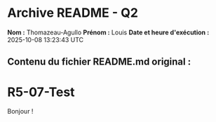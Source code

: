 # Archive README - Q2
**Nom :** Thomazeau-Agullo
**Prénom :** Louis
**Date et heure d'exécution :** 2025-10-08 13:23:43 UTC
## Contenu du fichier README.md original :
# R5-07-Test

Bonjour !
